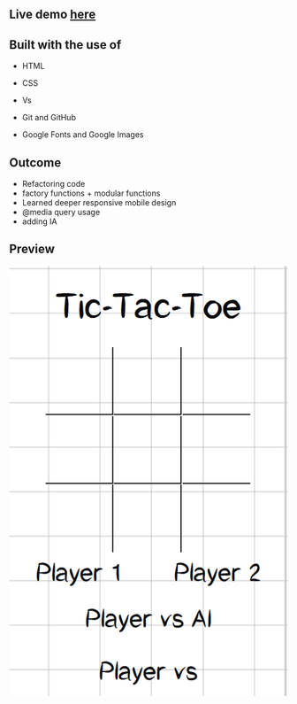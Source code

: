 ## Live demo [here](https://bonemuffin.github.io/PROJECT.TicTacToe/)

## Built with the use of
- HTML
* CSS
- Vs
* Git and GitHub
- Google Fonts and Google Images

## Outcome ##
* Refactoring code 
* factory functions + modular functions
* Learned deeper responsive mobile design
* @media query usage
* adding IA

## Preview ##
![](./Media/preview.png)
